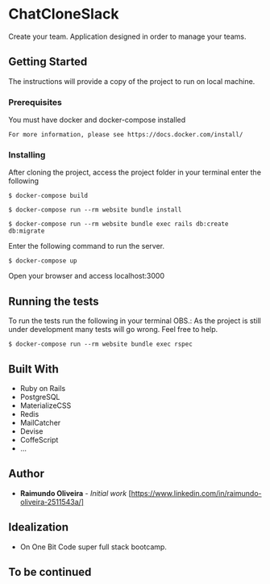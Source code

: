 # ChatCloneSlack

Create your team. Application designed in order to manage your teams.

## Getting Started

The instructions will provide a copy of the project to run on local machine.

### Prerequisites

You must have docker and docker-compose installed

```
For more information, please see https://docs.docker.com/install/ 
```

### Installing

After cloning the project, access the project folder in your terminal enter the following

```
$ docker-compose build
```

```
$ docker-compose run --rm website bundle install
```

```
$ docker-compose run --rm website bundle exec rails db:create db:migrate
```

Enter the following command to run the server.

```
$ docker-compose up
```

Open your browser and access localhost:3000

## Running the tests

To run the tests run the following in your terminal
OBS.: As the project is still under development many tests will go wrong. Feel free to help.
```
$ docker-compose run --rm website bundle exec rspec
```

## Built With

* Ruby on Rails
* PostgreSQL
* MaterializeCSS
* Redis
* MailCatcher
* Devise
* CoffeScript
* ...


## Author

* **Raimundo Oliveira** - *Initial work* [https://www.linkedin.com/in/raimundo-oliveira-2511543a/]

## Idealization

* On One Bit Code super full stack bootcamp.

## To be continued